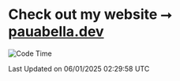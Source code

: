 # Check out my website ⭢ [pauabella.dev](https://pauabella.dev)

<!--START_SECTION:waka-->
![Code Time](http://img.shields.io/badge/Code%20Time-3%2C997%20hrs%2018%20mins-blue)


 Last Updated on 06/01/2025 02:29:58 UTC
<!--END_SECTION:waka-->
